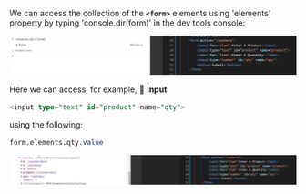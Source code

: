  We can access the collection of the **`<form>`** elements using 'elements' property by typing 'console.dir(form)' in the dev tools console:

![dev tools console](./Capture6.PNG)


Here we can access, for example,
📘 **Input**

```sql
<input type="text" id="product" name="qty">
```
  
using the following: 
```sql
form.elements.qty.value
```

![dev tools console](./Capture7.PNG)
